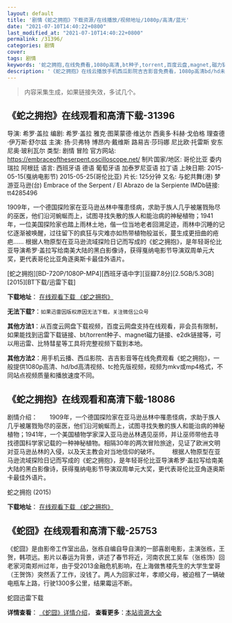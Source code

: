 ```yaml
---
layout: default
title: '剧情《蛇之拥抱》下载资源/在线播放/视频地址/1080p/高清/蓝光'
date: "2021-07-10T14:40:22+0800"
last_modified_at: "2021-07-10T14:40:22+0800"
permalink: /31396/
categories: 剧情
cover:
tags: 剧情
keywords: '蛇之拥抱,在线免费看,1080p高清,bt种子,torrent,百度云盘,magnet,磁力链,迅雷下载资源'
description: '《蛇之拥抱》在线云播放手机西瓜影院吉吉影音免费看，1080p高清bd/hd未删减完整版和tc抢先枪版，mkv/mp4格式，附带bt/torrent种子、magnet/磁力链、百度云盘、网盘资源迅雷下载链接'
---
```


>内容采集生成，如果链接失效，多试几个。


## 《蛇之拥抱》在线观看和高清下载-31396

导演: 希罗·盖拉 编剧: 希罗·盖拉 雅克·图莱蒙德·维达尔 西奥多·科赫·戈伯格 理查德·伊万斯·舒尔兹 主演: 扬·贝弗特 博昂内·戴维斯 路易吉·莎玛娜 尼比欧·托雷斯 安东尼奥·玻利瓦尔 类型: 剧情 冒险 官方网站: https://embraceoftheserpent.oscilloscope.net/ 制片国家/地区: 哥伦比亚 委内瑞拉 阿根廷 语言: 西班牙语 德语 葡萄牙语 加泰罗尼亚语 拉丁语 上映日期: 2015-05-15(戛纳电影节) 2015-05-25(哥伦比亚) 片长: 125分钟 又名: 与蛇共舞(港) 梦游亚马逊(台) Embrace of the Serpent / El Abrazo de la Serpiente IMDb链接: tt4285496

1909年，一个德国探险家在亚马逊丛林中罹患怪病，求助于族人几乎被屠戮殆尽的巫医，他们沿河蜿蜒而上，试图寻找失散的族人和能治病的神秘植物；1941年，一位美国探险家也踏上雨林土地，偕一位当地老者回溯足迹，雨林中沉睡的记忆逐渐被唤醒，过往留下的疯狂与灾难亦如热带植物般滋长，蔓生成更扭曲的疮疤…… 根据人物原型在亚马逊流域探险日记而写成的《蛇之拥抱》，是年轻哥伦比亚导演希罗·盖拉写给南美大陆的黑白影像诗，获得戛纳电影节导演双周单元大奖，更代表哥伦比亚角逐奥斯卡最佳外语片。


[蛇之拥抱][BD-720P/1080P-MP4][西班牙语中字][豆瓣7.8分][2.5GB/5.3GB][2015][BT下载/迅雷下载]

**下载地址**： [在线观看下载 《蛇之拥抱》](https://www.btdx8.com/torrent/embrace_of_the_serpent_2015.html) 


**无法下载?**：`如果迅雷因版权原因无法下载，关注微信公众号 `

**其他方法1**：从百度云网盘下载视频，百度云网盘支持在线观看，非会员有限制，如果能找到迅雷下载链接、bt/torrent种子、magnet磁力链接、e2dk链接等，可以用迅雷、比特彗星等工具将完整视频下载到本地。

**其他方法2**：用手机云播、西瓜影院、吉吉影音等在线免费观看《蛇之拥抱》，一般提供1080p高清、hd/bd高清视频、tc抢先版视频，视频为mkv或mp4格式，不同站点视频质量和播放速度不同。


## 《蛇之拥抱》在线观看和高清下载-18086

剧情介绍：　　1909年，一个德国探险家在亚马逊丛林中罹患怪病，求助于族人几乎被屠戮殆尽的巫医，他们沿河蜿蜒而上，试图寻找失散的族人和能治病的神秘植物；1941年，一个美国植物学家深入亚马逊丛林遇见巫师，并让巫师带他去寻找德国科学家记载的一种神秘植物。相隔30年的两次冒险旅途，见证了欧洲文明对亚马逊丛林的入侵，以及天主教会对当地信仰的破坏。 　　根据人物原型在亚马逊流域探险日记而写成的《蛇之拥抱》，是年轻哥伦比亚导演希罗·盖拉写给南美大陆的黑白影像诗，获得戛纳电影节导演双周单元大奖，更代表哥伦比亚角逐奥斯卡最佳外语片。


蛇之拥抱 (2015)

**下载地址**： [在线观看下载 《蛇之拥抱》](https://www.btbtdy.me/btdy/dy3201.html) 


## 《蛇囧》在线观看和高清下载-25753

《蛇囧》是由影帝工作室出品，张栋自编自导自演的一部喜剧电影，主演张栋，王贺，韩项远。影片以春运为背景，讲述了春节将近，河南农民工吴车（张栋饰）回老家河南郑州过年，由于受2013金融危机影响，在上海做售楼先生的大学生堂哥（王贺饰）突然丢了工作，没钱了。两人为回家过年，孝顺父母，被迫租了一辆破电瓶车上路，行驶1300多公里，结果霉运不断。


蛇囧迅雷下载

**详情查看**： [《蛇囧》详情介绍](/movie/25753/)， **查看更多**：[本站资源大全](/movie/t/all/)


